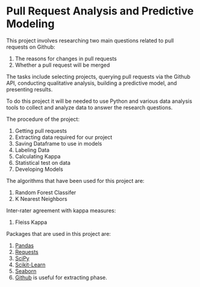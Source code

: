 # Pull Request Analysis and Predictive Modeling

This project involves researching two main questions related to pull requests on Github: 

1) The reasons for changes in pull requests
2) Whether a pull request will be merged

The tasks include selecting projects, querying pull requests via the Github API, conducting qualitative analysis, building a predictive model, and presenting results. 

To do this project it will be needed to use Python and various data analysis tools to collect and analyze data to answer the research questions.

The procedure of the project: 
1) Getting pull requests
2) Extracting data required for our project
3) Saving Dataframe to use in models 
4) Labeling Data
5) Calculating Kappa
6) Statistical test on data
7) Developing Models


The algorithms that have been used for this project are: 
1) Random Forest Classifer
2) K Nearest Neighbors 


Inter-rater agreement with kappa measures: 
1) Fleiss Kappa 

Packages that are used in this project are:
1) [Pandas](https://pandas.pydata.org/)
2) [Requests](https://requests.readthedocs.io/en/latest/)
3) [SciPy](https://scipy.org/)
4) [Scikit-Learn](https://scikit-learn.org/stable/)
5) [Seaborn](https://seaborn.pydata.org/)
6) [Github](https://pygithub.readthedocs.io/en/latest/introduction.html)
is useful for extracting phase.


